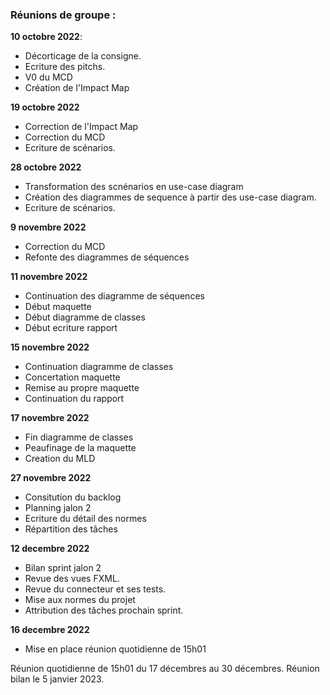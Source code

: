 ### Réunions de groupe :
**10 octobre 2022**:
  + Décorticage de la consigne.
  + Ecriture des pitchs.
  + V0 du MCD
  + Création de l'Impact Map
 
 **19 octobre 2022**
   + Correction de l'Impact Map
   + Correction du MCD
   + Ecriture de scénarios.

 **28 octobre 2022**
   + Transformation des scnénarios en use-case diagram
   + Création des diagrammes de sequence à partir des use-case diagram. 
   + Ecriture de scénarios.

 **9 novembre 2022**
  + Correction du MCD 
  + Refonte des diagrammes de séquences 
  
  **11 novembre 2022**
  + Continuation des diagramme de séquences
  + Début maquette 
  + Début diagramme de classes
  + Début ecriture rapport
  
  **15 novembre 2022**
  + Continuation diagramme de classes
  + Concertation maquette
  + Remise au propre maquette
  + Continuation du rapport 

  **17 novembre 2022**
  + Fin diagramme de classes
  + Peaufinage de la maquette
  + Creation du MLD
  
  **27 novembre 2022**
  + Consitution du backlog
  + Planning jalon 2
  + Ecriture du détail des normes
  + Répartition des tâches

  **12 decembre 2022**
  + Bilan sprint jalon 2
  + Revue des vues FXML.
  + Revue du connecteur et ses tests.
  + Mise aux normes du projet
  + Attribution des tâches prochain sprint.

  **16 decembre 2022**
  + Mise en place réunion quotidienne de 15h01

Réunion quotidienne de 15h01 du 17 décembres au 30 décembres.
Réunion bilan le 5 janvier 2023.
